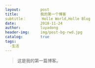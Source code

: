 ```yaml
---
layout:         post
title:          我的第一个博客
subtitle：       Holle World,Holle Blog
date:           2018-11-24
author:         luyadong
header-img:     img/post-bg-rwd.jpg
catalog:        true
tags:
  -生活
---
```



>这是我的第一篇博客。
